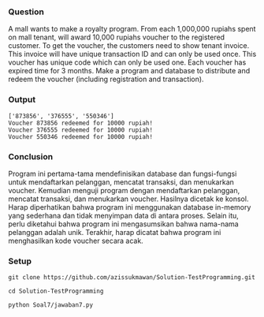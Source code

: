 ### Question
A mall wants to make a royalty program. From each 1,000,000 rupiahs spent on mall tenant, will award 10,000 rupiahs voucher to the registered                                                                                                                                    customer. To get the voucher, the customers need to show tenant invoice. This invoice will have unique transaction ID and can only be used once. This voucher has unique code which can only be used one. Each voucher has expired time for 3 months. Make a program and database to distribute and redeem the voucher (including registration and transaction).


### Output
```
['873856', '376555', '550346']
Voucher 873856 redeemed for 10000 rupiah!
Voucher 376555 redeemed for 10000 rupiah!
Voucher 550346 redeemed for 10000 rupiah!
```

### Conclusion
Program ini pertama-tama mendefinisikan database dan fungsi-fungsi untuk mendaftarkan pelanggan, mencatat transaksi, dan menukarkan voucher. Kemudian menguji program dengan mendaftarkan pelanggan, mencatat transaksi, dan menukarkan voucher. Hasilnya dicetak ke konsol. Harap diperhatikan bahwa program ini menggunakan database in-memory yang sederhana dan tidak menyimpan data di antara proses. Selain itu, perlu diketahui bahwa program ini mengasumsikan bahwa nama-nama pelanggan adalah unik. Terakhir, harap dicatat bahwa program ini menghasilkan kode voucher secara acak.

### Setup
``` git clone https://github.com/azissukmawan/Solution-TestProgramming.git ```

``` cd Solution-TestProgramming ```

``` python Soal7/jawaban7.py ```
